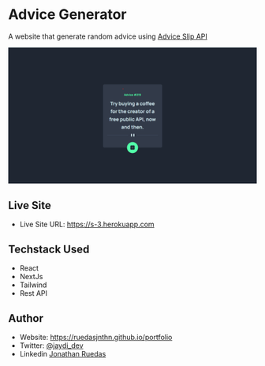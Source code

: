 # Advice Generator

A website that generate random advice using [Advice Slip API](https://api.adviceslip.com)


![](./screenshot.png)

## Live Site

- Live Site URL: https://s-3.herokuapp.com

## Techstack Used

- React
- NextJs
- Tailwind
- Rest API


## Author

- Website: https://ruedasjnthn.github.io/portfolio
- Twitter: [@jaydi_dev](https://twitter.com/jaydi_dev)
- Linkedin [Jonathan Ruedas](https://www.linkedin.com/in/jonathan-ruedas-461b5513a)